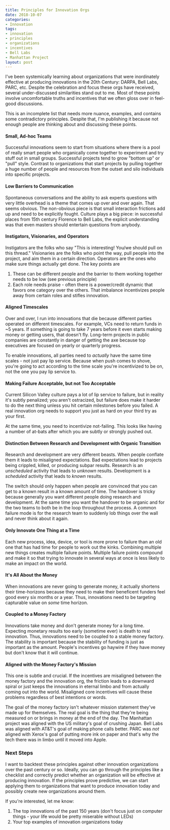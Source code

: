 ```yaml
---
title: Principles for Innovation Orgs
date: 2018-10-07
categories:
- Innovation
tags:
- innovation
- principles
- organizations
- incentives
- Bell Labs
- Manhattan Project
layout: post
---
```

I've been systemically learning about organizations that were inordinately
effective at producing innovations in the 20th Century: DARPA, Bell Labs, PARC, etc.
Despite the celebration and focus these orgs have received, several under-discussed similarities
stand out to me. Most of these points involve uncomfortable truths and incentives that we often gloss over in feel-good discussions.

 This is an incomplete list that needs more nuance, examples, and contains some contradictory principles. Despite that, I'm publishing it because not enough people are thinking about and discussing these points.

#### Small, Ad-hoc Teams
Successful innovations seem to start from situations where there is a pool of really smart people who organically come together to experiment and try stuff out in small groups. Successful projects tend to grow "bottom up" or "pull" style. Contrast to organizations that start projects by pulling together a huge number of people and resources from the outset and silo individuals into specific projects.

#### Low Barriers to Communication
Spontaneous conversations and the ability to ask experts questions with very little overhead is a theme that comes up over and over again. That seems obvious. The non-obvious piece is that small interaction frictions add up and need to be explicitly fought. Culture plays a big piece: in successful places from 15th century Florence to Bell Labs, the explicit understanding was that even masters should entertain questions from anybody.

#### Instigators, Visionaries, and Operators
Instigators are the folks who say "This is interesting! You/we should pull on this thread." Visionaries are the folks who point the way, pull people into the project, and aim them in a certain direction. Operators are the ones who make sure things actually get done. The key points are
1) These can be different people and the barrier to them working together needs to be low (see previous principle)
2) Each role needs praise - often there is a power/credit dynamic that favors one category over the others. That imbalance incentivizes people away from certain roles and stifles innovation.

#### Aligned Timescales
Over and over, I run into innovations that die because different parties operated on different timescales. For example, VCs need to return funds in ~5 years. If something is going to take 7 years before it even starts making money or getting users, that doesn't fly. Long-term projects in public companies are constantly in danger of getting the axe because top executives are focused on yearly or quarterly progress.

To enable innovations, all parties need to *actually* have the same time scales - not just pay lip service. Because when push comes to shove, you're going to act according to the time scale you're incentivized to be on, not the one you pay lip service to.

#### Making Failure Acceptable, but not Too Acceptable
Current Silicon Valley culture pays a lot of lip service to failure, but in reality it's subtly penalized; you aren't ostracized, but failure does make it harder to do the next thing unless you hit certain milestones before you failed. A real innovation org needs to support you just as hard on your third try as your first.

At the same time, you need to incentivize not-failing. This looks like having a number of at-bats after which you are subtly or strongly pushed out.

#### Distinction Between Research and Development with Organic Transition
Research and development are very different beasts. When people conflate them it leads to misaligned expectations. Bad expectations lead to projects being crippled, killed, or producing subpar results. Research is an *unscheduled* activity that leads to *unknown* results. Development is a *scheduled* activity that leads to *known* results.

The switch should only happen when people are convinced that you can get to a known result in a known amount of time. The handover is tricky because generally you want different people doing research and development. At the same time you want the handover to be organic and for the two teams to both be in the loop throughout the process. A common failure mode is for the research team to suddenly lob things over the wall and never think about it again.

#### Only Innovate One Thing at a Time
Each new process, idea, device, or tool is more prone to failure than an old one that has had time for people to work out the kinks. Combining multiple new things creates multiple failure points. Multiple failure points compound <need actual risk math here> and make it so that trying to innovate in several ways at once is less likely to make an impact on the world.

#### It's All About the Money
When innovations are never going to generate money, it actually shortens their time-horizons because they need to make their beneficent funders feel good every six months or a year. Thus, innovations need to be targeting capturable value on *some* time horizon.

#### Coupled to a Money Factory
Innovations take money and don't generate money for a long time. Expecting monetary results too early (sometime ever) is death to real innovation. Thus, innovations need to be coupled to a stable money factory. The stability is important because the stability of funding is just as important as the amount. People's incentives go haywire if they have money but don't know that it will continue.

#### Aligned with the Money Factory's Mission
This one is subtle and crucial. If the incentives are misaligned between the money factory and the innovation org, the friction leads to a downward spiral or just keeps the innovations in eternal limbo and from actually coming out into the world. Misaligned core incentives will cause these problems regardless of best intentions or words.

The goal of the money factory isn't whatever mission statement they've made up for themselves. The real goal is the thing that they're being measured on or brings in money at the end of the day. The Manhattan project was aligned with the US military's goal of crushing Japan. Bell Labs was aligned with AT&T's goal of making phone calls better. PARC was *not* aligned with Xerox's goal of putting more ink on paper and that's why the tech there was in limbo until it moved into Apple.

### Next Steps
I want to backtest these principles against other innovation organizations over the past century or so. Ideally, you can go through the principles like a checklist and correctly predict whether an organization will be effective at producing innovation. If the principles prove predictive, we can start applying them to organizations that want to produce innovation today and possibly create new organizations around them.

If you're interested, let me know:
1) The top innovations of the past 150 years (don't focus just on computer things - your life would be pretty miserable without LEDs)
2) Your top examples of innovation organizations today
